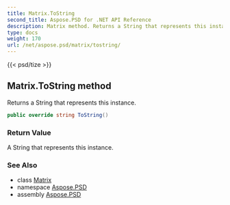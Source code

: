 ```yaml
---
title: Matrix.ToString
second_title: Aspose.PSD for .NET API Reference
description: Matrix method. Returns a String that represents this instance
type: docs
weight: 170
url: /net/aspose.psd/matrix/tostring/
---
```

{{< psd/tize >}}
## Matrix.ToString method

Returns a String that represents this instance.

```csharp
public override string ToString()
```

### Return Value

A String that represents this instance.

### See Also

* class [Matrix](../)
* namespace [Aspose.PSD](../../../aspose.psd/)
* assembly [Aspose.PSD](../../../)


